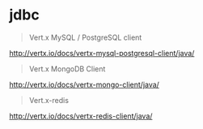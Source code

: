 # jdbc

> Vert.x MySQL / PostgreSQL client

http://vertx.io/docs/vertx-mysql-postgresql-client/java/

> Vert.x MongoDB Client

http://vertx.io/docs/vertx-mongo-client/java/

> Vert.x-redis

http://vertx.io/docs/vertx-redis-client/java/
